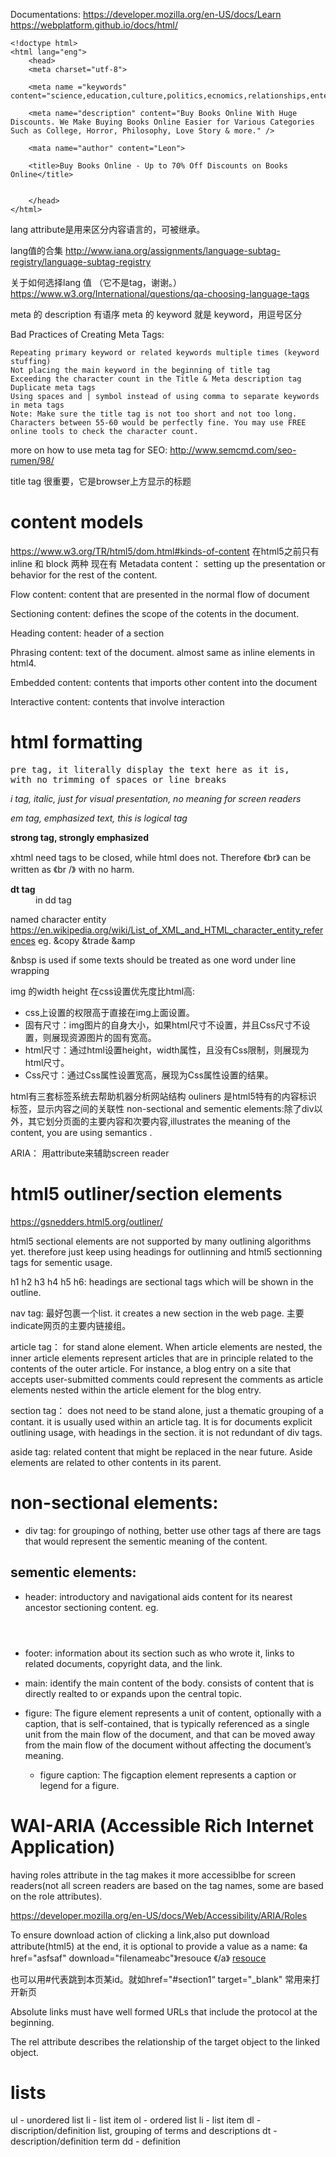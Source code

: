 Documentations:
https://developer.mozilla.org/en-US/docs/Learn
https://webplatform.github.io/docs/html/

    <!doctype html>
    <html lang="eng">
        <head>
        <meta charset="utf-8">
        
        <meta name ="keywords" content="science,education,culture,politics,ecnomics,relationships,entertainment,human">

        <meta name="description" content="Buy Books Online With Huge Discounts. We Make Buying Books Online Easier for Various Categories Such as College, Horror, Philosophy, Love Story & more." />

        <mata name="author" content="Leon">

        <title>Buy Books Online - Up to 70% Off Discounts on Books Online</title>

 
        </head>
    </html>

lang attribute是用来区分内容语言的，可被继承。

lang值的合集
http://www.iana.org/assignments/language-subtag-registry/language-subtag-registry

关于如何选择lang 值 （它不是tag，谢谢。）
https://www.w3.org/International/questions/qa-choosing-language-tags

meta 的 description 有语序
meta 的 keyword 就是 keyword，用逗号区分


Bad Practices of Creating Meta Tags:

    Repeating primary keyword or related keywords multiple times (keyword stuffing)
    Not placing the main keyword in the beginning of title tag
    Exceeding the character count in the Title & Meta description tag
    Duplicate meta tags
    Using spaces and | symbol instead of using comma to separate keywords in meta tags
    Note: Make sure the title tag is not too short and not too long. Characters between 55-60 would be perfectly fine. You may use FREE online tools to check the character count.

more on how to use meta tag for SEO:
http://www.semcmd.com/seo-rumen/98/

title tag 很重要，它是browser上方显示的标题

content models
==
https://www.w3.org/TR/html5/dom.html#kinds-of-content
在html5之前只有inline 和 block 两种
现在有 
Metadata content：
setting up the presentation or behavior for the rest of the content.

Flow content:
content that are presented in the normal flow of document

Sectioning content:
defines the scope of the cotents in the document.

Heading content:
header of a section

Phrasing content:
text of the document. almost same as inline elements in html4.

Embedded content:
contents that imports other content into the document

Interactive content:
contents that involve interaction


html formatting
==
<pre>pre tag, it literally display the text here as it is, 
with no trimming of spaces or line breaks</pre>

<i>i tag, italic, just for visual presentation, no meaning for screen readers</i>

<em>em tag, emphasized text, this is logical tag</em>

<strong>strong tag, strongly emphasized</strong>

xhtml need tags to be closed, while html does not.
Therefore 《br》 can be written as 《br /》 with no harm.

<dt><b>dt tag</b></dt>
<dd>in dd tag</dd>

named character entity 
https://en.wikipedia.org/wiki/List_of_XML_and_HTML_character_entity_references
eg.
&copy
&trade
&amp

&nbsp is used if some texts should be treated as one word under line wrapping

img 的width height 在css设置优先度比html高:
    
- css上设置的权限高于直接在img上面设置。
- 固有尺寸：img图片的自身大小，如果html尺寸不设置，并且Css尺寸不设置，则展现资源图片的固有宽高。
- html尺寸：通过html设置height，width属性，且没有Css限制，则展现为html尺寸。
- Css尺寸：通过Css属性设置宽高，展现为Css属性设置的结果。

html有三套标签系统去帮助机器分析网站结构
ouliners 是html5特有的内容标识 标签，显示内容之间的关联性
non-sectional and sementic elements:除了div以外，其它划分页面的主要内容和次要内容,illustrates the meaning of the content, you are using semantics .

ARIA： 用attribute来辅助screen reader



html5 outliner/section elements
===
https://gsnedders.html5.org/outliner/


html5 sectional elements are not supported by many outlining algorithms yet. therefore just keep using headings for outlinning and html5 sectionning tags for sementic usage.

h1 h2 h3 h4 h5 h6:
headings are sectional tags which will be shown in the outline.

nav tag:
最好包裹一个list. it creates a new section in the web page. 主要indicate网页的主要内链接组。

article tag：
for stand alone element.   When article elements are nested, the inner article elements represent articles that are in principle related to the contents of the outer article. For instance, a blog entry on a site that accepts user-submitted comments could represent the comments as article elements nested within the article element for the blog entry.

section tag：
does not need to be stand alone, just a thematic grouping of a contant. it is usually used within an article tag. It is for documents explicit outlining usage, with headings in the section. it is not redundant of div tags.

aside tag:
related content that might be replaced in the near future.  Aside elements are related to other contents in its parent.


non-sectional elements:
===
- div tag:
for groupingo of nothing, better use other tags af there are tags that would represent the sementic meaning of the content.

sementic elements:
---

- header:
introductory and navigational aids content for its nearest ancestor sectioning content. 
eg.

    <header>
        <h1></h1>
        <nav></nav>
    </header>

- footer:
information about its section such as who wrote it, links to related documents, copyright data, and the link. 

- main:
identify the main content of the body. consists of content that is directly realted to or expands upon the central topic.

- figure:
The figure element represents a unit of content, optionally with a caption, that is self-contained, that is typically referenced as a single unit from the main flow of the document, and that can be moved away from the main flow of the document without affecting the document’s meaning.
    - figure caption:
    The figcaption element represents a caption or legend for a figure.




WAI-ARIA (Accessible Rich Internet Application)
===
having roles attribute in the tag makes it more accessiblbe for screen readers(not all screen readers are based on the tag names, some are based on the role attributes).

https://developer.mozilla.org/en-US/docs/Web/Accessibility/ARIA/Roles

To ensure download action of clicking a link,also put download attribute(html5) at the end, it is optional to provide a value as a name:
《a href="asfsaf" download="filenameabc"》resouce 《/a》
<a href="asfsaf" download="filenameabc"> resouce </a>

也可以用#代表跳到本页某id。就如href="#section1“
target="_blank" 常用来打开新页

Absolute links must have well formed URLs that include the protocol at the beginning.

The rel attribute describes the relationship of the target object to the linked object.

lists
=======
ul - unordered list
    li - list item
ol - ordered list
    li - list item
dl - discription/definition list, grouping of terms and descriptions
    dt - description/definition term
    dd - definition

